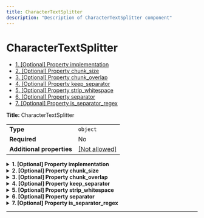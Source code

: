 ```yaml
---
title: CharacterTextSplitter
description: "Description of CharacterTextSplitter component"
---
```

# CharacterTextSplitter

- [1. [Optional] Property implementation](#implementation)
- [2. [Optional] Property chunk_size](#chunk_size)
- [3. [Optional] Property chunk_overlap](#chunk_overlap)
- [4. [Optional] Property keep_separator](#keep_separator)
- [5. [Optional] Property strip_whitespace](#strip_whitespace)
- [6. [Optional] Property separator](#separator)
- [7. [Optional] Property is_separator_regex](#is_separator_regex)

**Title:** CharacterTextSplitter

|                           |                                                         |
| ------------------------- | ------------------------------------------------------- |
| **Type**                  | `object`                                                |
| **Required**              | No                                                      |
| **Additional properties** | [[Not allowed]](# "Additional Properties not allowed.") |

<details>
<summary>
<strong> <a name="implementation"></a>1. [Optional] Property implementation</strong>  

</summary>
<blockquote>

|              |         |
| ------------ | ------- |
| **Type**     | `const` |
| **Required** | No      |

Specific value: `"CharacterTextSplitter"`

</blockquote>
</details>

<details>
<summary>
<strong> <a name="chunk_size"></a>2. [Optional] Property chunk_size</strong>  

</summary>
<blockquote>

**Title:** Chunk Size

|              |           |
| ------------ | --------- |
| **Type**     | `integer` |
| **Required** | No        |
| **Default**  | `4000`    |

**Description:** Maximum size of chunks to return

</blockquote>
</details>

<details>
<summary>
<strong> <a name="chunk_overlap"></a>3. [Optional] Property chunk_overlap</strong>  

</summary>
<blockquote>

**Title:** Chunk Overlap

|              |           |
| ------------ | --------- |
| **Type**     | `integer` |
| **Required** | No        |
| **Default**  | `200`     |

**Description:** Overlap in characters between chunks

</blockquote>
</details>

<details>
<summary>
<strong> <a name="keep_separator"></a>4. [Optional] Property keep_separator</strong>  

</summary>
<blockquote>

**Title:** Keep Separator

|              |           |
| ------------ | --------- |
| **Type**     | `boolean` |
| **Required** | No        |
| **Default**  | `false`   |

**Description:** Whether to keep the separator in the chunks

</blockquote>
</details>

<details>
<summary>
<strong> <a name="strip_whitespace"></a>5. [Optional] Property strip_whitespace</strong>  

</summary>
<blockquote>

**Title:** Strip Whitespace

|              |           |
| ------------ | --------- |
| **Type**     | `boolean` |
| **Required** | No        |
| **Default**  | `true`    |

**Description:** If `True`, strips whitespace from the start and end of every document

</blockquote>
</details>

<details>
<summary>
<strong> <a name="separator"></a>6. [Optional] Property separator</strong>  

</summary>
<blockquote>

**Title:** Separator

|              |          |
| ------------ | -------- |
| **Type**     | `string` |
| **Required** | No       |
| **Default**  | `"\n\n"` |

**Description:** Separator to split on

</blockquote>
</details>

<details>
<summary>
<strong> <a name="is_separator_regex"></a>7. [Optional] Property is_separator_regex</strong>  

</summary>
<blockquote>

**Title:** Is Separator Regex

|              |           |
| ------------ | --------- |
| **Type**     | `boolean` |
| **Required** | No        |
| **Default**  | `false`   |

**Description:** Whether the separator is a regex

</blockquote>
</details>

----------------------------------------------------------------------------------------------------------------------------
